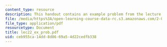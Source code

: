 ```yaml
---
content_type: resource
description: This handout contains an example problem from the lecture.
file: /media/https%3A/open-learning-course-data-rc.s3.amazonaws.com/2-002-mechanics-and-materials-ii-spring-2004/ceb955ca14dd8d8669a54d22cedfb338_lec22_ex_prob.pdf
file_type: application/pdf
resourcetype: Document
title: lec22_ex_prob.pdf
uid: ceb955ca-14dd-8d86-69a5-4d22cedfb338
---
```

